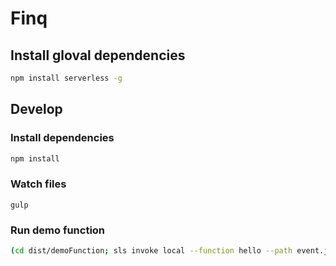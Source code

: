 # Finq


## Install gloval dependencies
```bash
npm install serverless -g
```

## Develop

### Install dependencies
```bash
npm install
```

### Watch files
```
gulp
```

### Run demo function
```bash
(cd dist/demoFunction; sls invoke local --function hello --path event.json)
```